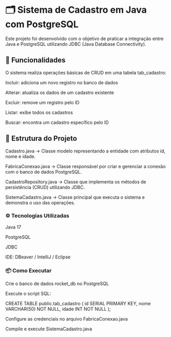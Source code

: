 # 🗂️ Sistema de Cadastro em Java com PostgreSQL

Este projeto foi desenvolvido com o objetivo de praticar a integração entre Java e PostgreSQL utilizando JDBC (Java Database Connectivity).

## 🚀 Funcionalidades

O sistema realiza operações básicas de CRUD em uma tabela tab_cadastro:

Incluir: adiciona um novo registro no banco de dados

Alterar: atualiza os dados de um cadastro existente

Excluir: remove um registro pelo ID

Listar: exibe todos os cadastros

Buscar: encontra um cadastro específico pelo ID

## 🧩 Estrutura do Projeto

Cadastro.java → Classe modelo representando a entidade com atributos id, nome e idade.

FabricaConexao.java → Classe responsável por criar e gerenciar a conexão com o banco de dados PostgreSQL.

CadastroRepository.java → Classe que implementa os métodos de persistência (CRUD) utilizando JDBC.

SistemaCadastro.java → Classe principal que executa o sistema e demonstra o uso das operações.

### ⚙️ Tecnologias Utilizadas

Java 17

PostgreSQL

JDBC

IDE: DBeaver / IntelliJ / Eclipse

### 📦 Como Executar

Crie o banco de dados rocket_db no PostgreSQL

Execute o script SQL:

CREATE TABLE public.tab_cadastro (
    id SERIAL PRIMARY KEY,
    nome VARCHAR(50) NOT NULL,
    idade INT NOT NULL
);


Configure as credenciais no arquivo FabricaConexao.java

Compile e execute SistemaCadastro.java

